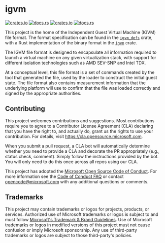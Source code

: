 # igvm

[![crates.io](https://img.shields.io/crates/d/igvm?label=crates.io%2Figvm)](https://crates.io/crates/igvm)
[![docs.rs](https://img.shields.io/docsrs/igvm?label=docs.rs%2Figvm)](https://docs.rs/igvm/)
[![crates.io](https://img.shields.io/crates/d/igvm_defs?label=crates.io%2Figvm_defs)](https://crates.io/crates/igvm_defs)
[![docs.rs](https://img.shields.io/docsrs/igvm_defs?label=docs.rs%2Figvm_defs)](https://docs.rs/igvm_defs/)

This project is the home of the Independent Guest Virtual Machine (IGVM) file
format. The format specification can be found in the
[`igvm_defs`](https://crates.io/crates/igvm_defs) crate, with a Rust
implementation of the binary format in the
[`igvm`](https://crates.io/crates/igvm) crate.

The IGVM file format is designed to encapsulate all information required to
launch a virtual machine on any given virtualization stack, with support for
different isolation technologies such as AMD SEV-SNP and Intel TDX.

At a conceptual level, this file format is a set of commands created by the
tool that generated the file, used by the loader to construct the initial
guest state. The file format also contains measurement information that the
underlying platform will use to confirm that the file was loaded correctly
and signed by the appropriate authorities.

## Contributing

This project welcomes contributions and suggestions.  Most contributions require you to agree to a
Contributor License Agreement (CLA) declaring that you have the right to, and actually do, grant us
the rights to use your contribution. For details, visit https://cla.opensource.microsoft.com.

When you submit a pull request, a CLA bot will automatically determine whether you need to provide
a CLA and decorate the PR appropriately (e.g., status check, comment). Simply follow the instructions
provided by the bot. You will only need to do this once across all repos using our CLA.

This project has adopted the [Microsoft Open Source Code of Conduct](https://opensource.microsoft.com/codeofconduct/).
For more information see the [Code of Conduct FAQ](https://opensource.microsoft.com/codeofconduct/faq/) or
contact [opencode@microsoft.com](mailto:opencode@microsoft.com) with any additional questions or comments.

## Trademarks

This project may contain trademarks or logos for projects, products, or services. Authorized use of Microsoft
trademarks or logos is subject to and must follow
[Microsoft's Trademark & Brand Guidelines](https://www.microsoft.com/en-us/legal/intellectualproperty/trademarks/usage/general).
Use of Microsoft trademarks or logos in modified versions of this project must not cause confusion or imply Microsoft sponsorship.
Any use of third-party trademarks or logos are subject to those third-party's policies.
